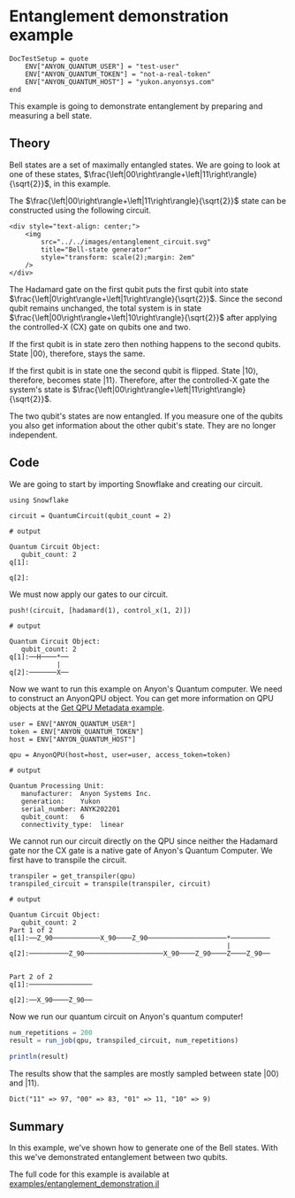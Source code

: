 # Entanglement demonstration example

```@meta
DocTestSetup = quote
    ENV["ANYON_QUANTUM_USER"] = "test-user"
    ENV["ANYON_QUANTUM_TOKEN"] = "not-a-real-token"
    ENV["ANYON_QUANTUM_HOST"] = "yukon.anyonsys.com"
end
```

This example is going to demonstrate entanglement by preparing and measuring a bell state.

## Theory

Bell states are a set of maximally entangled states. We are going to look at one of these states, $\frac{\left|00\right\rangle+\left|11\right\rangle}{\sqrt{2}}$, in this example.

The $\frac{\left|00\right\rangle+\left|11\right\rangle}{\sqrt{2}}$ state can be constructed using the following circuit.

```@raw html
<div style="text-align: center;">
	<img
		src="../../images/entanglement_circuit.svg"
		title="Bell-state generator"
        style="transform: scale(2);margin: 2em"
	/>
</div>
```

The Hadamard gate on the first qubit puts the first qubit into state $\frac{\left|0\right\rangle+\left|1\right\rangle}{\sqrt{2}}$. Since the second qubit remains unchanged, the total system is in state $\frac{\left|00\right\rangle+\left|10\right\rangle}{\sqrt{2}}$ after applying the controlled-X (CX) gate on qubits one and two.

If the first qubit is in state zero then nothing happens to the second qubits. State $\left|00\right\rangle$, therefore, stays the same.

If the first qubit is in state one the second qubit is flipped. State $\left|10\right\rangle$, therefore, becomes state $\left|11\right\rangle$. Therefore, after the controlled-X gate the system's state is $\frac{\left|00\right\rangle+\left|11\right\rangle}{\sqrt{2}}$.

The two qubit's states are now entangled. If you measure one of the qubits you also get information about the other qubit's state. They are no longer independent.

## Code

We are going to start by importing Snowflake and creating our circuit.

```jldoctest entanglement_demonstration_example; output = false
using Snowflake

circuit = QuantumCircuit(qubit_count = 2)

# output

Quantum Circuit Object:
   qubit_count: 2
q[1]:

q[2]:
```

We must now apply our gates to our circuit.

```jldoctest entanglement_demonstration_example; output = false
push!(circuit, [hadamard(1), control_x(1, 2)])

# output

Quantum Circuit Object:
   qubit_count: 2
q[1]:──H────*──
            |
q[2]:───────X──
```

Now we want to run this example on Anyon's Quantum computer. We need to construct an AnyonQPU object. You can get more information on QPU objects at the [Get QPU Metadata example](./get_qpu_metadata.md).

```jldoctest entanglement_demonstration_example; output = false
user = ENV["ANYON_QUANTUM_USER"]
token = ENV["ANYON_QUANTUM_TOKEN"]
host = ENV["ANYON_QUANTUM_HOST"]

qpu = AnyonQPU(host=host, user=user, access_token=token)

# output

Quantum Processing Unit:
   manufacturer:  Anyon Systems Inc.
   generation:    Yukon
   serial_number: ANYK202201
   qubit_count:   6
   connectivity_type:  linear
```

We cannot run our circuit directly on the QPU since neither the Hadamard gate nor the CX gate is a native gate of Anyon's Quantum Computer. We first have to transpile the circuit.

```jldoctest entanglement_demonstration_example; output = false
transpiler = get_transpiler(qpu)
transpiled_circuit = transpile(transpiler, circuit)

# output

Quantum Circuit Object:
   qubit_count: 2 
Part 1 of 2
q[1]:──Z_90────────────X_90────Z_90────────────────────*──────────
                                                       |          
q[2]:──────────Z_90────────────────────X_90────Z_90────Z────Z_90──
                                                                  

Part 2 of 2
q[1]:────────────────
                     
q[2]:──X_90────Z_90──
```

Now we run our quantum circuit on Anyon's quantum computer!

```julia
num_repetitions = 200
result = run_job(qpu, transpiled_circuit, num_repetitions)

println(result)
```

The results show that the samples are mostly sampled between state $\left|00\right\rangle$ and $\left|11\right\rangle$.

```text
Dict("11" => 97, "00" => 83, "01" => 11, "10" => 9)
```

## Summary

In this example, we've shown how to generate one of the Bell states. With this we've demonstrated entanglement between two qubits.

The full code for this example is available at [examples/entanglement\_demonstration.jl](https://github.com/anyonlabs/Snowflake.jl/blob/main/examples/entanglement_demonstration.jl)
